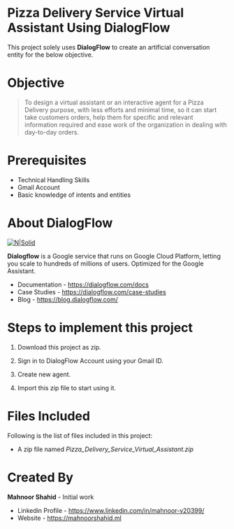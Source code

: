 # Pizza Delivery Service Virtual Assistant Using DialogFlow

This project solely uses **DialogFlow** to create an artificial conversation entity for the below objective.

# Objective

> To design a virtual assistant or an interactive agent for a Pizza Delivery purpose, with less efforts and minimal time, so it can start take customers orders, help them for specific and relevant information required and ease work of the organization in dealing with day-to-day orders. 

# Prerequisites
 - Technical Handling Skills
 - Gmail Account
 - Basic knowledge of intents and entities
 
 # About DialogFlow

[![N|Solid](https://encrypted-tbn0.gstatic.com/images?q=tbn%3AANd9GcTMIHKgLZFGB12PEueeBap5TATvOnMrhEDnxEiJPG8Ews4wCo7f&usqp=CAU)](https://nodesource.com/products/nsolid)

**Dialogflow** is a Google service that runs on Google Cloud Platform, letting you scale to hundreds of millions of users. Optimized for the Google Assistant.

  - Documentation - https://dialogflow.com/docs
  - Case Studies - https://dialogflow.com/case-studies
  - Blog - https://blog.dialogflow.com/
  
# Steps to implement this project
1) Download this project as zip.

2) Sign in to DialogFlow Account using your Gmail ID.

3) Create new agent.

4) Import this zip file to start using it.

 # Files Included
 Following is the list of files included in this project:
 
 - A zip file named *Pizza_Delivery_Service_Virtual_Assistant.zip*
 
 # Created By
 **Mahnoor Shahid** - Initial work
 - Linkedin Profile - https://www.linkedin.com/in/mahnoor-v20399/
 - Website - https://mahnoorshahid.ml
 
